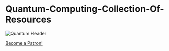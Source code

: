# Quantum-Computing-Collection-Of-Resources
![Quantum Header](https://github.com/aryashah2k/Quantum-Computing-Collection-Of-Resources/blob/main/assets/Quantum%20Header.png)

<a href="https://www.patreon.com/bePatron?u=45451225" data-patreon-widget-type="become-patron-button">Become a Patron!</a>
